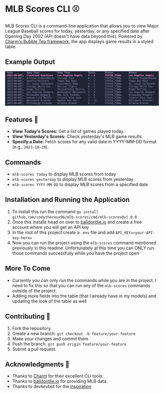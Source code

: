 # MLB Scores CLI ⚾
MLB Scores CLI is a command-line application that allows you to view Major League Baseball scores for today, yesterday, or any specified date after Opening Day 2002 (API doesn't have data beyond this). Powered by [Charm's Bubble Tea framework](https://charm.sh), the app displays game results in a styled table.


## Example Output

![Example Output](assets/image.png)


## Features 🚀

- **View Today's Scores:** Get a list of games played today.
- **View Yesterday's Scores:** Check yesterday's MLB game results.
- **Specify a Date:** Fetch scores for any valid date in YYYY-MM-DD format (e.g., `2023-10-28`).


## Commands

- `mlb-scores today` to display MLB scores from today
- `mlb-scores yesterday` to display MLB scores from yesterday
- `mlb-scores YYYY-MM-DD` to display MLB scores from a specified date



## Installation and Running the Application

1.  To install this run the command `go install github.com/codytheroux96/mlb-scores/cmd/mlb-scores@v1.0.0`
2.  Once this installs head on over to [balldontlie.io](https://balldontlie.io) and create a free account where you will get an API key
3. In the root of this project create a `.env` file and add `API_KEY=<your-API-key-here>` 
4.  Now you can run the project using the `mlb-scores` command mentioned previously in this readme. Unfortunately at this time you can ONLY run those commands successfully while you have the project open


## More To Come

- Currently you can only run the commands while you are in the project. I need to fix this so that you can run any of the `mlb-scores` commands outside of the project.
- Adding more fields into the table (that I already have in my models) and updating the look of the table as well


## Contributing 🤝
1. Fork the repository.
2. Create a new branch: `git checkout -b feature/your-feature`
3. Make your changes and commit them
4. Push the branch: `git push origin feature/your-feature`
5. Submit a pull request.


## Acknowledgments 🙏
- Thanks to [Charm](https://charm.sh) for their excellent CLI tools.
- Thanks to [balldontlie.io](https://balldontlie.io) for providing MLB data.
- Thanks to devkevbot for the [inspiration](https://github.com/devkevbot/who-scored)
